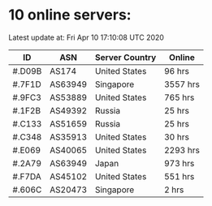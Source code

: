 # 10 online servers:

Latest update at: Fri Apr 10 17:10:08 UTC 2020

| ID | ASN | Server Country | Online |
| -- | --- | -------------- | ------ |
| #.D09B | AS174 | United States | 96 hrs |
| #.7F1D | AS63949 | Singapore | 3557 hrs |
| #.9FC3 | AS53889 | United States | 765 hrs |
| #.1F2B | AS49392 | Russia | 25 hrs |
| #.C133 | AS51659 | Russia | 25 hrs |
| #.C348 | AS35913 | United States | 30 hrs |
| #.E069 | AS40065 | United States | 2293 hrs |
| #.2A79 | AS63949 | Japan | 973 hrs |
| #.F7DA | AS45102 | United States | 551 hrs |
| #.606C | AS20473 | Singapore | 2 hrs |


